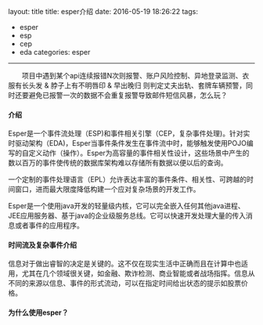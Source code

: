 layout: title
title: esper介绍
date: 2016-05-19 18:26:22
tags:
- esper
- esp
- cep
- eda
categories: esper
---

　　项目中遇到某个api连续报错N次则报警、账户风险控制、异地登录监测、衣服有长头发 & 脖子上有不明唇印 & 早出晚归 则判定丈夫出轨、套牌车辆预警，同时还要避免已报警一次的数据不会重复报警导致邮件短信风暴，怎么玩？
<!-- more -->

#### 介绍
Esper是一个事件流处理（ESP)和事件相关引擎（CEP，复杂事件处理)。针对实时驱动架构（EDA)，Esper当事件条件发生在事件流中时，能够触发使用POJO编写的自定义动作（操作）。Esper为高容量的事件相关性设计，这些场景中产生的数以百万的事件使传统的数据库架构难以存储所有数据以便以后的查询。

一个定制的事件处理语言（EPL）允许表达丰富的事件条件、相关性、可跨越的时间窗口，进而最大限度降低构建一个应对复杂场景的开发工作。

Esper是一个使用java开发的轻量级内核，它可以完全嵌入任何其他java进程、JEE应用服务器、基于java的企业级服务总线。它可以快速开发处理大量的传入消息或者事件的应用程序。

#### 时间流及复杂事件介绍
信息对于做出睿智的决定是关键的。这不仅在现实生活中正确而且在计算中也适用，尤其在几个领域很关键，如金融、欺诈检测、商业智能或者战场指挥。信息从不同的来源以信息、事件的形式流动，可以在指定时间给出状态的提示如股票价格。

#### 为什么使用esper？
